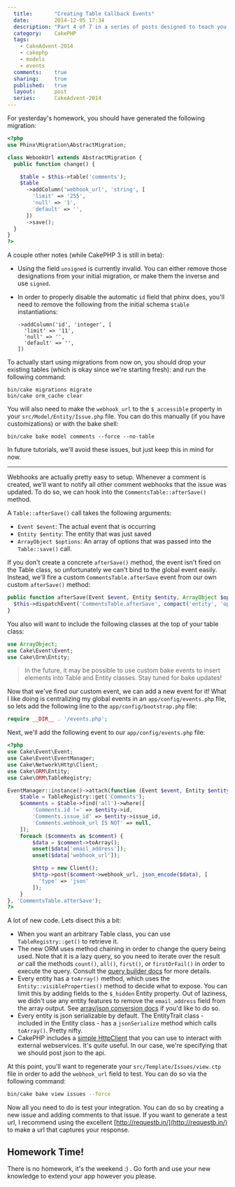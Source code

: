 ```yaml
---
  title:       "Creating Table Callback Events"
  date:        2014-12-05 17:34
  description: "Part 4 of 7 in a series of posts designed to teach you how to use CakePHP 3 effectively"
  category:    CakePHP
  tags:
    - CakeAdvent-2014
    - cakephp
    - models
    - events
  comments:    true
  sharing:     true
  published:   true
  layout:      post
  series:      CakeAdvent-2014
---
```


For yesterday's homework, you should have generated the following migration:

```php
<?php
use Phinx\Migration\AbstractMigration;

class WebookUrl extends AbstractMigration {
  public function change() {

    $table = $this->table('comments');
    $table
      ->addColumn('webhook_url', 'string', [
        'limit' => '255',
        'null' => '1',
        'default' => '',
      ])
      ->save();
  }
}
?>
```

A couple other notes (while CakePHP 3 is still in beta):

- Using the field `unsigned` is currently invalid. You can either remove those designations from your initial migration, or make them the inverse and use `signed`.
- In order to properly disable the automatic `id` field that phinx does, you'll need to remove the following from the initial schema `$table` instantiations:

      ->addColumn('id', 'integer', [
        'limit' => '11',
        'null' => '',
        'default' => '',
      ])

To actually start using migrations from now on, you should drop your existing tables (which is okay since we're starting fresh): and run the following command:

```shell
bin/cake migrations migrate
bin/cake orm_cache clear
```

You will also need to make the `webhook_url` to the `$_accessible` property in your `src/Model/Entity/Issue.php` file. You can do this manually (if you have customizations) or with the bake shell:

```shell
bin/cake bake model comments --force --no-table
```

In future tutorials, we'll avoid these issues, but just keep this in mind for now.

---

Webhooks are actually pretty easy to setup. Whenever a comment is created, we'll want to notify all other comment webhooks that the issue was updated. To do so, we can hook into the `CommentsTable::afterSave()` method.

A `Table::afterSave()` call takes the following arguments:

- `Event $event`: The actual event that is occurring
- `Entity $entity`: The entity that was just saved
- `ArrayObject $options`: An array of options that was passed into the `Table::save()` call.

If you don't create a concrete `afterSave()` method, the event isn't fired on the Table class, so unfortunately we can't bind to the global event easily. Instead, we'll fire a custom `CommentsTable.afterSave` event from our own custom `afterSave()` method:

```php
public function afterSave(Event $event, Entity $entity, ArrayObject $options) {
  $this->dispatchEvent('CommentsTable.afterSave', compact('entity', 'options'));
}
```

You also will want to include the following classes at the top of your table class:

```php
use ArrayObject;
use Cake\Event\Event;
use Cake\Orm\Entity;
```

> In the future, it may be possible to use custom bake events to insert elements into Table and Entity classes. Stay tuned for bake updates!

Now that we've fired our custom event, we can add a new event for it! What I like doing is centralizing my global events in an `app/config/events.php` file, so lets add the following line to the `app/config/bootstrap.php` file:

```php
require __DIR__ . '/events.php';
```

Next, we'll add the following event to our `app/config/events.php` file:

```php
<?php
use Cake\Event\Event;
use Cake\Event\EventManager;
use Cake\Network\Http\Client;
use Cake\ORM\Entity;
use Cake\ORM\TableRegistry;

EventManager::instance()->attach(function (Event $event, Entity $entity, ArrayObject $options) {
    $table = TableRegistry::get('Comments');
    $comments = $table->find('all')->where([
        'Comments.id !=' => $entity->id,
        'Comments.issue_id' => $entity->issue_id,
        'Comments.webhook_url IS NOT' => null,
    ]);
    foreach ($comments as $comment) {
        $data = $comment->toArray();
        unset($data['email_address']);
        unset($data['webhook_url']);

        $http = new Client();
        $http->post($comment->webhook_url, json_encode($data), [
          'type' => 'json'
        ]);
    }
}, 'CommentsTable.afterSave');
?>
```

A lot of new code. Lets disect this a bit:

- When you want an arbitrary Table class, you can use `TableRegistry::get()` to retrieve it.
- The new ORM uses method chaining in order to change the query being used. Note that it is a lazy query, so you need to iterate over the result *or* call the methods `count()`, `all()`, `first()`, or `firstOrFail()` in order to execute the query. Consult the [query builder docs](http://book.cakephp.org/3.0/en/orm/query-builder.html) for more details.
- Every entity has a `toArray()` method, which uses the `Entity::visibleProperties()` method to decide what to expose. You can limit this by adding fields to the `$_hidden` Entity property. Out of laziness, we didn't use any entity features to remove the `email_address` field from the array output. See [array/json conversion docs](http://book.cakephp.org/3.0/en/orm/entities.html#converting-to-arrays-json) if you'd like to do so.
- Every entity is json serializable by default. The EntityTrait class - included in the Entity class - has a `jsonSerialize` method which calls `toArray()`. Pretty nifty.
- CakePHP includes a [simple HttpClient](http://book.cakephp.org/3.0/en/core-libraries/httpclient.html) that you can use to interact with external webservices. It's *quite* useful. In our case, we're specifying that we should post json to the api.

At this point, you'll want to regenerate your `src/Template/Issues/view.ctp` file in order to add the `webhook_url` field to test. You can do so via the following command:

```bash
bin/cake bake view issues --force
```

Now all you need to do is test your integration. You can do so by creating a new issue and adding comments to that issue. If you want to generate a test url, I recommend using the excellent [http://requestb.in/](http://requestb.in/) to make a url that captures your response.

## Homework Time!

There is no homework, it's the weekend :) . Go forth and use your new knowledge to extend your app however you please.
